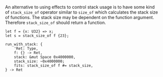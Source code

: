 An alternative to using effects to control stack usage is to have some kind of
`stack_size_of` operator similar to `size_of` which calculates the stack size
of functions. The stack size may be dependent on the function argument.
Therefore `stack_size_of` should return a function.

    let f = {x: U32} => x;
    let s = stack_size_of f {23};
    
    run_with_stack: {
        'Ret: Type,
        f: {} -> Ret,
        stack: &mut Space 0x4000000,
        stack_size: ~0x4000000;
        fits: stack_size_of f #= stack_size,
    } -> Ret

